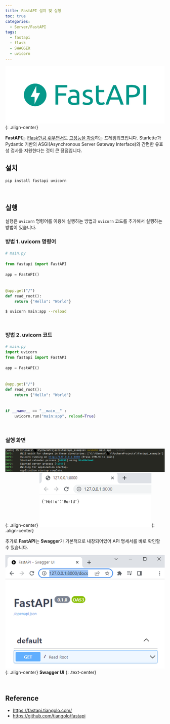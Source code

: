 ```yaml
---
title: FastAPI 설치 및 실행
toc: true
categories:
  - Server/FastAPI
tags:
  - fastapi
  - flask
  - SWAGGER
  - uvicorn
---
```


![fastapi logo](/assets/images/posts/2022-7-28-fastapi-setup/img-1.png){: .align-center}

**FastAPI**는 <u>Flask만큼 쉬우면서</u>도 <u>고성능을 자랑</u>하는 프레임워크입니다. Starlette과 Pydantic 기반의 ASGI(Asynchronous Server Gateway Interface)와 간편한 유효성 검사를 지원한다는 것이 큰 장점입니다.

## **설치**

```bash
pip install fastapi uvicorn
```

<br>

## **실행**

실행은 `uvicorn` 명령어를 이용해 실행하는 방법과 `uvicorn` 코드를 추가해서 실행하는 방법이 있습니다.

### **방법 1. uvicorn 명령어**

```python
# main.py

from fastapi import FastAPI

app = FastAPI()


@app.get("/")
def read_root():
    return {"Hello": "World"}
```

```bash
$ uvicorn main:app --reload
```

<br>

### **방법 2. uvicorn 코드**

```python
# main.py
import uvicorn
from fastapi import FastAPI

app = FastAPI()


@app.get("/")
def read_root():
    return {"Hello": "World"}


if __name__ == "__main__" :
    uvicorn.run("main:app", reload=True)
```

<br>

### **실행 화면**

![execute log](/assets/images/posts/2022-7-28-fastapi-setup/img-2.png){: .align-center}
![print web](/assets/images/posts/2022-7-28-fastapi-setup/img-3.png){: .align-center}

추가로 **FastAPI**는 **Swagger**가 기본적으로 내장되어있어 API 명세서를 바로 확인할 수 있습니다.

![swagger ui](/assets/images/posts/2022-7-28-fastapi-setup/img-4.png){: .align-center}
**Swagger UI**
{: .text-center}

<br>

## **Reference**

* <https://fastapi.tiangolo.com/>
* <https://github.com/tiangolo/fastapi>
